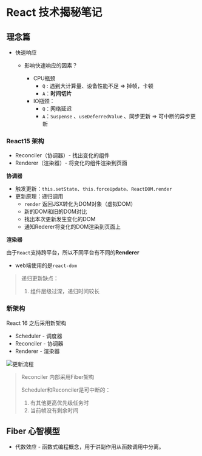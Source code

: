 # React 技术揭秘笔记

## 理念篇

- 快速响应

  - 影响快速响应的因素？

    - CPU瓶颈
      - `Q` : 遇到大计算量、设备性能不足 => 掉帧，卡顿
      - `A`：**时间切片** 
    - IO瓶颈：
      - `Q`：网络延迟
      - `A`：`Suspense` 、`useDeferredValue` 、同步更新 => 可中断的异步更新

    

### React15 架构

- Reconciler（协调器）- 找出变化的组件
- Renderer（渲染器）- 将变化的组件渲染到页面

**协调器**

- 触发更新：`this.setState`、`this.forceUpdate`、`ReactDOM.render`
- 更新原理：递归调用
  - `render` 返回JSX转化为DOM对象（虚拟DOM）
  - 新的DOM和旧的DOM对比
  - 找出本次更新发生变化的DOM
  - 通知Rederer将变化的DOM渲染到页面上

**渲染器**

由于`React`支持跨平台，所以不同平台有不同的**Renderer**

- web端使用的是`react-dom` 



> 递归更新缺点：
>
> 1. 组件层级过深，递归时间较长

### 新架构

React 16 之后采用新架构

- Scheduler - 调度器
- Reconciler - 协调器
- Renderer - 渲染器

![更新流程](https://react.iamkasong.com/img/process.png)

> Reconciler 内部采用Fiber架构
>
> Scheduler和Reconciler是可中断的：
>
> 1. 有其他更高优先级任务时
> 2. 当前帧没有剩余时间

## Fiber 心智模型

- 代数效应 - 函数式编程概念，用于讲副作用从函数调用中分离。

